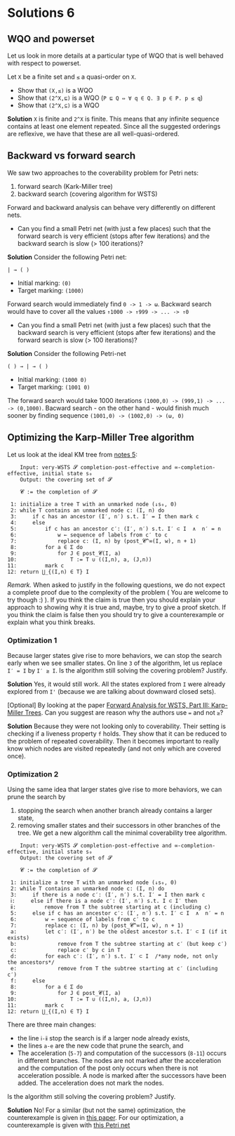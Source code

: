 # Solutions 6

## WQO and powerset

Let us look in more details at a particular type of WQO that is well behaved with respect to powerset.

Let `X` be a finite set and `≤` a quasi-order on `X`.
* Show that `(X,≤)` is a WQO
* Show that `(2^X,⊑)` is a WQO (``P ⊑ Q ⇔ ∀ q ∈ Q. ∃ p ∈ P. p ≤ q``)
* Show that `(2^X,⊆)` is a WQO

**Solution** `X` is finite and `2^X` is finite.
This means that any infinite sequence contains at least one element repeated.
Since all the suggested orderings are reflexive, we have that these are all well-quasi-ordered.

## Backward vs forward search

We saw two approaches to the coverability problem for Petri nets:
1. forward search (Kark-Miller tree)
2. backward search (covering algorithm for WSTS)

Forward and backward analysis can behave very differently on different nets.

* Can you find a small Petri net (with just a few places) such that the forward search is very efficient (stops after few iterations) and the backward search is slow (> 100 iterations)?

**Solution** Consider the following Petri net:
```
| → ( )
```
- Initial marking: `(0)`
- Target marking: `(1000)`

Forward search would immediately find `0 -> 1 -> ω`. Backward search would have to cover all the values `↑1000 -> ↑999 -> ... -> ↑0`

* Can you find a small Petri net (with just a few places) such that the backward search is very efficient (stops after few iterations) and the forward search is slow (> 100 iterations)?

**Solution**  Consider the following Petri-net
 ```
 ( ) → | → ( )
 ```
- Initial marking: `(1000 0)`
- Target marking: `(1001 0)`

The forward search would take 1000 iterations `(1000,0) -> (999,1) -> ... -> (0,1000)`. Bacward search - on the other hand - would finish much sooner by finding sequence `(1001,0) -> (1002,0) -> (ω, 0)`

## Optimizing the Karp-Miller Tree algorithm

Let us look at the ideal KM tree from [notes 5](https://github.com/dzufferey/dzufferey.github.io/blob/master/concurrency_theory_2017/notes_5.md):

```
    Input: very-WSTS 𝓢 completion-post-effective and ∞-completion-effective, initial state s₀
    Output: the covering set of 𝓢

    𝓒 := the completion of 𝓢

 1: initialize a tree T with an unmarked node (↓s₀, 0)
 2: while T contains an unmarked node c: (I, n) do
 3:     if c has an ancestor (I′, n′) s.t. I′ = I then mark c
 4:     else
 5:         if c has an ancestor c′: (I′, n′) s.t. I′ ⊂ I  ∧  n′ = n
 6:             w ← sequence of labels from c′ to c
 7:             replace c: (I, n) by (post_𝓒^∞(I, w), n + 1)
 8:         for a ∈ Σ do
 9:             for J ∈ post_𝓒(I, a)
10:                 T := T ∪ ((I,n), a, (J,n))
11:         mark c
12: return ⋃_{(I,n) ∈ T} I
```

_Remark._
When asked to justify in the following questions, we do not expect a complete proof due to the complexity of the problem ( You are welcome to try though :) ).
If you think the claim is true then you should explain your approach to showing why it is true and, maybe, try to give a proof sketch.
If you think the claim is false then you should try to give a counterexample or explain what you think breaks.

### Optimization 1

Because larger states give rise to more behaviors, we can stop the search early when we see smaller states.
On line `3` of the algorithm, let us replace `I′ = I` by `I′ ≥ I`.
Is the algorithm still solving the covering problem? Justify.

**Solution**
Yes, it would still work. All the states explored from `I` were already explored from `I'` (because we are talking about downward closed sets).

[Optional]
By looking at the paper [Forward Analysis for WSTS, Part III: Karp-Miller Trees](https://arxiv.org/abs/1710.07258).
Can you suggest are reason why the authors use `=` and not `≥`?

**Solution**
Because they were not looking only to coverability. Their setting is checking if a liveness property `f` holds. They show that it can be reduced to the problem of repeated coverability. Then it becomes important to really know which nodes are visited repeatedly (and not only which are covered once).

### Optimization 2


Using the same idea that larger states give rise to more behaviors, we can prune the search by
1. stopping the search when another branch already contains a larger state,
2. removing smaller states and their successors in other branches of the tree.
We get a new algorithm call the minimal coverability tree algorithm.

```
    Input: very-WSTS 𝓢 completion-post-effective and ∞-completion-effective, initial state s₀
    Output: the covering set of 𝓢

    𝓒 := the completion of 𝓢

 1: initialize a tree T with an unmarked node (↓s₀, 0)
 2: while T contains an unmarked node c: (I, n) do
 3:     if there is a node c′: (I′, n′) s.t. I′ = I then mark c
 ⅰ:     else if there is a node c′: (I′, n′) s.t. I ⊂ I′ then
 ⅱ:         remove from T the subtree starting at c (including c)
 5:     else if c has an ancestor c′: (I′, n′) s.t. I′ ⊂ I  ∧  n′ = n
 6:         w ← sequence of labels from c′ to c
 7:         replace c: (I, n) by (post_𝓒^∞(I, w), n + 1)
 a:         let c′: (I′, n′) be the oldest ancestor s.t. I′ ⊂ I (if it exists)
 b:             remove from T the subtree starting at c′ (but keep c′)
 c:             replace c′ by c in T
 d:         for each c′: (I′, n′) s.t. I′ ⊂ I  /*any node, not only the ancestors*/
 e:             remove from T the subtree starting at c′ (including c′)
 f:     else
 8:         for a ∈ Σ do
 9:             for J ∈ post_𝓒(I, a)
10:                 T := T ∪ ((I,n), a, (J,n))
11:         mark c
12: return ⋃_{(I,n) ∈ T} I
```

There are three main changes:
* the line `ⅰ-ⅱ` stop the search is if a larger node already exists,
* the lines `a-e` are the new code that prune the search, and
* The acceleration (`5-7`) and computation of the successors (`8-11`) occurs in different branches.
  The nodes are not marked after the acceleration and the computation of the post only occurs when there is not acceleration possible.
  A node is marked after the successors have been added.
  The acceleration does not mark the nodes.

Is the algorithm still solving the covering problem? Justify.

**Solution**
No! For a similar (but not the same) optimization, the counterexample is given in [this paper](http://citeseerx.ist.psu.edu/viewdoc/summary?doi=10.1.1.61.9377).
For our optimization, a counterexample is given with [this Petri net](counterExampleNet.jpg)
